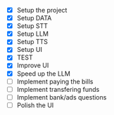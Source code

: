 -   [x] Setup the project
-   [x] Setup DATA
-   [x] Setup STT
-   [x] Setup LLM
-   [x] Setup TTS
-   [x] Setup UI
-   [x] TEST
-   [x] Improve UI
-   [x] Speed up the LLM
-   [ ] Implement paying the bills
-   [ ] Implement transfering funds
-   [ ] Implement bank/ads questions
-   [ ] Polish the UI
